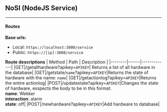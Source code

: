 ## NoSI (NodeJS Service)
-------

#### Routes
**Base urls:**
- Local: ``https://localhost:3000/service``
- Public: ``https://[ip]:3000/service``

**Route descriptions**
| Method | Path | Description |
|--------|------|-------------|
|GET|/getallhardware?apikey=``APIKEY``| Returns a list of all hardware in the database|
|GET|/getstate/``name``?apikey=``APIKEY``|Returns the state of hardware with the name: ``name``|
|GET|/getactionlog?apikey=``APIKEY``|Returns the entire actionlog|
|POST|/updatestate?apikey=``APIKEY``|Changes the state of hardware, exspects the body to be in this format:<br>**name**: Wekker<br>**interaction**: alarm<br>**state**: off|
|POST|/newhardware?apikey=``APIKEY``|Add hardware to database|


